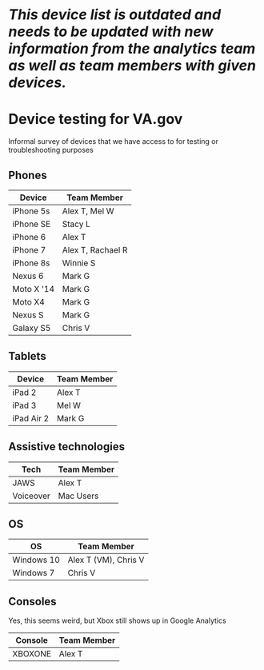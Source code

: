 # *This device list is outdated and needs to be updated with new information from the analytics team as well as team members with given devices.*  

# Device testing for VA.gov
Informal survey of devices that we have access to for testing or troubleshooting purposes

## Phones
| Device     | Team Member |
| ---------- | ----------- |
| iPhone 5s  | Alex T, Mel W |
| iPhone SE  | Stacy L |
| iPhone 6   | Alex T      |
| iPhone 7   | Alex T, Rachael R      |
| iPhone 8s   | Winnie S     |
| Nexus 6    | Mark G      |
| Moto X '14 | Mark G      |
| Moto X4    | Mark G      |
| Nexus S    | Mark G      |
| Galaxy S5  | Chris V     |

## Tablets
| Device     | Team Member |
| --------   | ----------- |
| iPad 2     | Alex T      |
| iPad 3     | Mel W       |
| iPad Air 2 | Mark G      |

## Assistive technologies
| Tech | Team Member |
| ---- | ----------- |
| JAWS | Alex T      |
| Voiceover | Mac Users |

## OS
| OS | Team Member |
| -- | ----------- |
| Windows 10 | Alex T (VM), Chris V |
| Windows 7  | Chris V     |

## Consoles
Yes, this seems weird, but Xbox still shows up in Google Analytics

| Console | Team Member |
| ------- | ----------- |
| XBOXONE | Alex T      |
